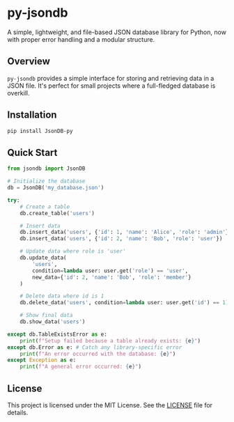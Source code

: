 # py-jsondb

A simple, lightweight, and file-based JSON database library for Python, now with proper error handling and a modular structure.

## Overview

`py-jsondb` provides a simple interface for storing and retrieving data in a JSON file. It's perfect for small projects where a full-fledged database is overkill.

## Installation

```bash
pip install JsonDB-py
```

## Quick Start

```python
from jsondb import JsonDB

# Initialize the database
db = JsonDB('my_database.json')

try:
    # Create a table
    db.create_table('users')

    # Insert data
    db.insert_data('users', {'id': 1, 'name': 'Alice', 'role': 'admin'})
    db.insert_data('users', {'id': 2, 'name': 'Bob', 'role': 'user'})

    # Update data where role is 'user'
    db.update_data(
        'users',
        condition=lambda user: user.get('role') == 'user',
        new_data={'id': 2, 'name': 'Bob', 'role': 'member'}
    )

    # Delete data where id is 1
    db.delete_data('users', condition=lambda user: user.get('id') == 1)

    # Show final data
    db.show_data('users')

except db.TableExistsError as e:
    print(f"Setup failed because a table already exists: {e}")
except db.Error as e: # Catch any library-specific error
    print(f"An error occurred with the database: {e}")
except Exception as e:
    print(f"A general error occurred: {e}")

```

## License

This project is licensed under the MIT License. See the [LICENSE](LICENSE) file for details.
